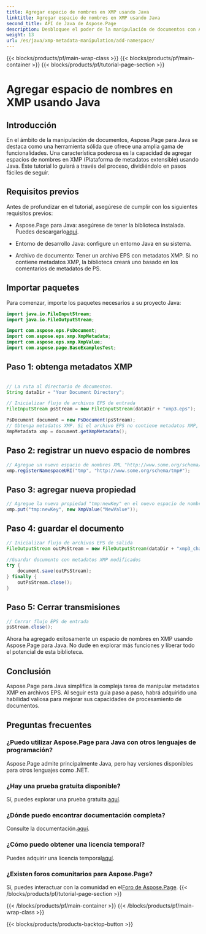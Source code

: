 ```yaml
---
title: Agregar espacio de nombres en XMP usando Java
linktitle: Agregar espacio de nombres en XMP usando Java
second_title: API de Java de Aspose.Page
description: Desbloquee el poder de la manipulación de documentos con Aspose.Page para Java. Aprenda a agregar espacios de nombres XMP sin esfuerzo en esta guía completa.
weight: 13
url: /es/java/xmp-metadata-manipulation/add-namespace/
---
```


{{< blocks/products/pf/main-wrap-class >}}
{{< blocks/products/pf/main-container >}}
{{< blocks/products/pf/tutorial-page-section >}}

# Agregar espacio de nombres en XMP usando Java


## Introducción

En el ámbito de la manipulación de documentos, Aspose.Page para Java se destaca como una herramienta sólida que ofrece una amplia gama de funcionalidades. Una característica poderosa es la capacidad de agregar espacios de nombres en XMP (Plataforma de metadatos extensible) usando Java. Este tutorial lo guiará a través del proceso, dividiéndolo en pasos fáciles de seguir.

## Requisitos previos

Antes de profundizar en el tutorial, asegúrese de cumplir con los siguientes requisitos previos:

-  Aspose.Page para Java: asegúrese de tener la biblioteca instalada. Puedes descargarlo[aquí](https://releases.aspose.com/page/java/).

- Entorno de desarrollo Java: configure un entorno Java en su sistema.

- Archivo de documento: Tener un archivo EPS con metadatos XMP. Si no contiene metadatos XMP, la biblioteca creará uno basado en los comentarios de metadatos de PS.

## Importar paquetes

Para comenzar, importe los paquetes necesarios a su proyecto Java:

```java
import java.io.FileInputStream;
import java.io.FileOutputStream;

import com.aspose.eps.PsDocument;
import com.aspose.eps.xmp.XmpMetadata;
import com.aspose.eps.xmp.XmpValue;
import com.aspose.page.BaseExamplesTest;
```

## Paso 1: obtenga metadatos XMP

```java

// La ruta al directorio de documentos.
String dataDir = "Your Document Directory";

// Inicializar flujo de archivos EPS de entrada
FileInputStream psStream = new FileInputStream(dataDir + "xmp3.eps");

PsDocument document = new PsDocument(psStream);
// Obtenga metadatos XMP. Si el archivo EPS no contiene metadatos XMP, cree uno nuevo con valores de los comentarios de metadatos de PS (%%Creator, %%CreateDate, %%Title, etc.)
XmpMetadata xmp = document.getXmpMetadata();
```

## Paso 2: registrar un nuevo espacio de nombres

```java
// Agregue un nuevo espacio de nombres XML "http://www.some.org/schema/tmp#" con el prefijo "tmp"
xmp.registerNamespaceURI("tmp", "http://www.some.org/schema/tmp#");
```

## Paso 3: agregar nueva propiedad

```java
// Agregue la nueva propiedad "tmp:newKey" en el nuevo espacio de nombres XML
xmp.put("tmp:newKey", new XmpValue("NewValue"));
```

## Paso 4: guardar el documento

```java
// Inicializar flujo de archivos EPS de salida
FileOutputStream outPsStream = new FileOutputStream(dataDir + "xmp3_changed.eps");

//Guardar documento con metadatos XMP modificados
try {
    document.save(outPsStream);
} finally {
    outPsStream.close();
}
```

## Paso 5: Cerrar transmisiones

```java
// Cerrar flujo EPS de entrada
psStream.close();
```

Ahora ha agregado exitosamente un espacio de nombres en XMP usando Aspose.Page para Java. No dude en explorar más funciones y liberar todo el potencial de esta biblioteca.

## Conclusión

Aspose.Page para Java simplifica la compleja tarea de manipular metadatos XMP en archivos EPS. Al seguir esta guía paso a paso, habrá adquirido una habilidad valiosa para mejorar sus capacidades de procesamiento de documentos.

## Preguntas frecuentes

### ¿Puedo utilizar Aspose.Page para Java con otros lenguajes de programación?
Aspose.Page admite principalmente Java, pero hay versiones disponibles para otros lenguajes como .NET.

### ¿Hay una prueba gratuita disponible?
 Sí, puedes explorar una prueba gratuita.[aquí](https://releases.aspose.com/).

### ¿Dónde puedo encontrar documentación completa?
 Consulte la documentación.[aquí](https://reference.aspose.com/page/java/).

### ¿Cómo puedo obtener una licencia temporal?
 Puedes adquirir una licencia temporal[aquí](https://purchase.aspose.com/temporary-license/).

### ¿Existen foros comunitarios para Aspose.Page?
 Sí, puedes interactuar con la comunidad en el[Foro de Aspose.Page](https://forum.aspose.com/c/page/39).
{{< /blocks/products/pf/tutorial-page-section >}}

{{< /blocks/products/pf/main-container >}}
{{< /blocks/products/pf/main-wrap-class >}}

{{< blocks/products/products-backtop-button >}}
